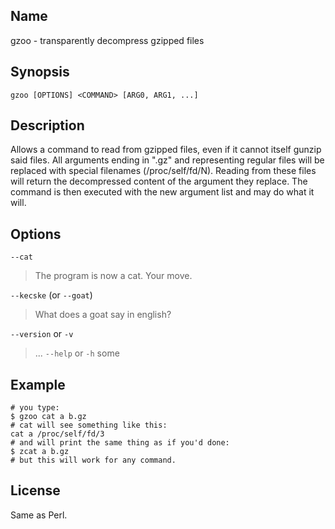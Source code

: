 ## Name
gzoo - transparently decompress gzipped files

## Synopsis
    gzoo [OPTIONS] <COMMAND> [ARG0, ARG1, ...]

## Description
Allows a command to read from gzipped files, even if it cannot itself gunzip said files.
All arguments ending in ".gz" and representing regular files will be replaced with special filenames (/proc/self/fd/N). Reading from these files will return the decompressed content of the argument they replace.
The command is then executed with the new argument list and may do what it will.

## Options
`--cat`
> The program is now a cat. Your move.

`--kecske` (or `--goat`)
> What does a goat say in english?

`--version` or `-v`
> ...
`--help` or `-h`
> some

## Example
    # you type:
    $ gzoo cat a b.gz
	# cat will see something like this:
	cat a /proc/self/fd/3
	# and will print the same thing as if you'd done:
	$ zcat a b.gz
	# but this will work for any command.

## License
Same as Perl.

